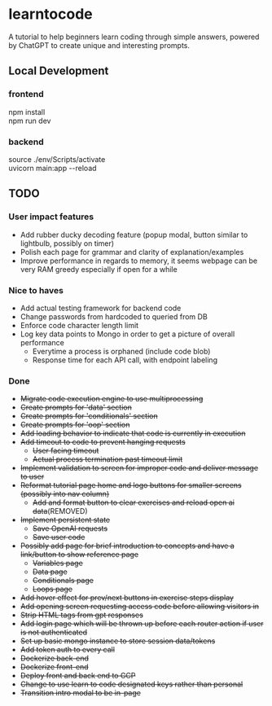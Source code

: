 # learntocode
A tutorial to help beginners learn coding through simple answers, powered by ChatGPT to create unique and interesting prompts.  
  
## Local Development
### frontend 
npm install   
npm run dev  

### backend  
source ./env/Scripts/activate  
uvicorn main:app --reload  

## TODO  
### User impact features  
* Add rubber ducky decoding feature (popup modal, button similar to lightbulb, possibly on timer)
* Polish each page for grammar and clarity of explanation/examples  
* Improve performance in regards to memory, it seems webpage can be very RAM greedy especially if open for a while  
  
### Nice to haves  
* Add actual testing framework for backend code 
* Change passwords from hardcoded to queried from DB  
* Enforce code character length limit  
* Log key data points to Mongo in order to get a picture of overall performance  
    * Everytime a process is orphaned (include code blob)  
    * Response time for each API call, with endpoint labeling  
  
### Done    
* ~~Migrate code execution engine to use multiprocessing~~  
* ~~Create prompts for 'data' section~~  
* ~~Create prompts for 'conditionals' section~~  
* ~~Create prompts for 'oop' section~~  
* ~~Add loading behavior to indicate that code is currently in execution~~  
* ~~Add timeout to code to prevent hanging requests~~
    * ~~User facing timeout~~
    * ~~Actual process termination past timeout limit~~
* ~~Implement validation to screen for improper code and deliver message to user~~ 
* ~~Reformat tutorial page home and logo buttons for smaller screens (possibly into nav column)~~ 
    * ~~Add and format button to clear exercises and reload open ai data~~(REMOVED)  
* ~~Implement persistent state~~  
    * ~~Save OpenAI requests~~  
    * ~~Save user code~~  
* ~~Possibly add page for brief introduction to concepts and have a link/button to show reference page~~ 
    * ~~Variables page~~  
    * ~~Data page~~  
    * ~~Conditionals page~~  
    * ~~Loops page~~  
* ~~Add hover effect for prev/next buttons in exercise steps display~~    
* ~~Add opening screen requesting access code before allowing visitors in~~  
* ~~Strip HTML tags from gpt responses~~   
* ~~Add login page which will be thrown up before each router action if user is not authenticated~~  
* ~~Set up basic mongo instance to store session data/tokens~~  
* ~~Add token auth to every call~~  
* ~~Dockerize back-end~~  
* ~~Dockerize front-end~~  
* ~~Deploy front and back end to GCP~~   
* ~~Change to use learn to code designated keys rather than personal~~
* ~~Transition intro modal to be in-page~~
  
